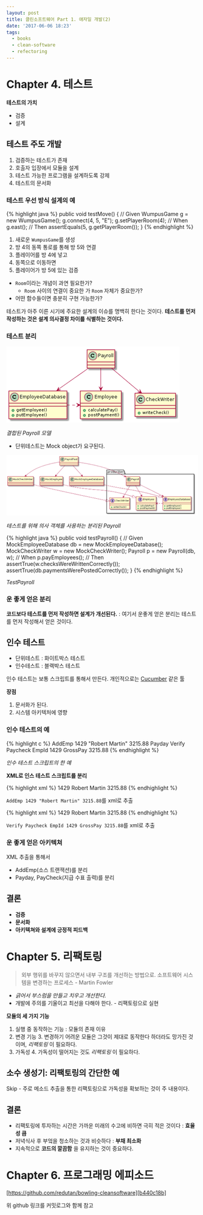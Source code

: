 ```yaml
---
layout: post
title: 클린소프트웨어 Part 1. 애자일 개발(2)
date: '2017-06-06 18:23'
tags:
  - books
  - clean-software
  - refectoring
---
```


# Chapter 4. 테스트

**테스트의 가치**

* 검증
* 설계

## 테스트 주도 개발

1. 검증하는 테스트가 존재
2. 호출자 입장에서 모듈을 설계
2. 테스트 가능한 프로그램을 설계하도록 강제
3. 테스트의 문서화

### 테스트 우선 방식 설계의 예

{% highlight java %}
public void testMove() {
    // Given
    WumpusGame g = new WumpusGame();
    g.connect(4, 5, "E");
    g.setPlayerRoom(4);
    // When
    g.east();
    // Then
    assertEquals(5, g.getPlayerRoom());
}
{% endhighlight %}

1. 새로운 `WumpusGame`를 생성
2. 방 4의 동쪽 통로를 통해 방 5와 연결
3. 플레이어를 방 4에 넣고
4. 동쪽으로 이동하면
5. 플레이어가 방 5에 있는 검증

* `Room`이라는 개념이 과연 필요한가?
    * `Room` 사이의 연결이 중요한 가 `Room` 자체가 중요한가?
* 어떤 함수들이면 충분히 구현 가능한가?

테스트가 아주 이른 시기에 주요한 설계의 이슈를 명백히 한다는 것이다.
**테스트를 먼저 작성하는 것은 설계 의사결정 차이를 식별하는 것이다.**

### 테스트 분리

![결합된 Payroll 모델](/images/2017/06/payroll-model.png)

*결합된 Payroll 모델*

* 단위테스트는 Mock object가 요구된다.

![분리된 Payroll 모델](/images/2017/06/segration-payroll-model.png)

*테스트를 위해 의사 객체를 사용하는 분리된 Payroll*

{% highlight java %}
public void testPayroll() {
    // Given
    MockEmployeeDatabase db = new MockEmployeeDatabase();
    MockCheckWriter w = new MockCheckWriter();
    Payroll p = new Payroll(db, w);
    // When
    p.payEmployees();
    // Then
    assertTrue(w.checksWereWrittenCorrectly());
    assertTrue(db.paymentsWerePostedCorrectly());
}
{% endhighlight %}

*TestPayroll*

### 운 좋게 얻은 분리

**코드보다 테스트를 먼저 작성하면 설계가 개선된다.** : 여기서 운좋게 얻은 분리는 테스트를 먼저 작성해서 얻은 것이다.

## 인수 테스트

* 단위테스트 : 화이트박스 테스트
* 인수테스트 : 블랙박스 테스트

인수 테스트는 보통 스크립트를 통해서 만든다. 개인적으로는 [Cucumber][210f7703] 같은 툴

  [210f7703]: https://cucumber.io/ "Cucumber"

**장점**

1. 문서화가 된다.
2. 시스템 아키텍처에 영향

### 인수 테스트의 예

{% highlight c %}
AddEmp 1429 "Robert Martin" 3215.88
Payday
Verify Paycheck EmpId 1429 GrossPay 3215.88
{% endhighlight %}

*인수 테스트 스크립트의 한 예*

**XML로 인스 테스트 스크립트를 분리**

{% highlight xml %}
<AddEmp PayType="Salaried">
    <EmpId>1429</EmpId>
    <Name>Robert Martin</Name>
    <Salary>3215.88</Salary>
</AddEmp>
{% endhighlight %}

`AddEmp 1429 "Robert Martin" 3215.88`를 xml로 추출

{% highlight xml %}
<PayCheck>
    <EmpId>1429</EmpId>
    <Name>Robert Martin</Name>
    <GrossPay>3215.88</GrossPay>
</PayCheck>
{% endhighlight %}

`Verify Paycheck EmpId 1429 GrossPay 3215.88`를 xml로 추출

### 운 좋게 얻은 아키텍쳐

XML 추출을 통해서

* AddEmp(소스 트랜잭션)를 분리
* Payday, PayCheck(지급 수표 출력)를 분리

## 결론

* **검증**
* **문서화**
* **아키텍쳐와 설계에 긍정적 피드백**

# Chapter 5. 리팩토링

> 외부 행위를 바꾸지 않으면서 내부 구조를 개선하는 방법으로. 소프트웨어 시스템을 변경하는 프로세스 - Martin Fowler

* *긁어서 부스럼을 만들고 치우고 개선한다.*
* 개발에 주의를 기울이고 최선을 다해야 한다. - 리팩토링으로 실현

**모듈의 세 가지 기능**

1. 실행 중 동작하는 기능 : 모듈의 존재 이유
2. 변경 기능
    3. 변경하기 어려운 모듈은 그것이 제대로 동작한다 하더라도 망가진 것이며, *리팩토링* 이 필요하다.
3. 가독성
    4. 가독성이 떨어지는 것도 *리팩토링* 이 필요하다.

## 소수 생성기: 리팩토링의 간단한 예

Skip - 주로 메소드 추출을 통한 리팩토링으로 가독성을 확보하는 것이 주 내용이다.

## 결론

* 리팩토링에 투자하는 시간은 가까운 미래의 수고에 비하면 극히 적은 것이다 : **효율성 큼**
* 저녁식사 후 부엌을 청소하는 것과 비슷하다 : **부채 최소화**
* 지속적으로 **코드의 깔끔함** 을 유지하는 것이 중요하다.

# Chapter 6. 프로그래밍 에피소드

[https://github.com/redutan/bowling-cleansoftware][b440c18b]

위 github 링크를 커밋로그와 함께 참고

  [b440c18b]: https://github.com/redutan/bowling-cleansoftware "볼링게임 github 링크"
